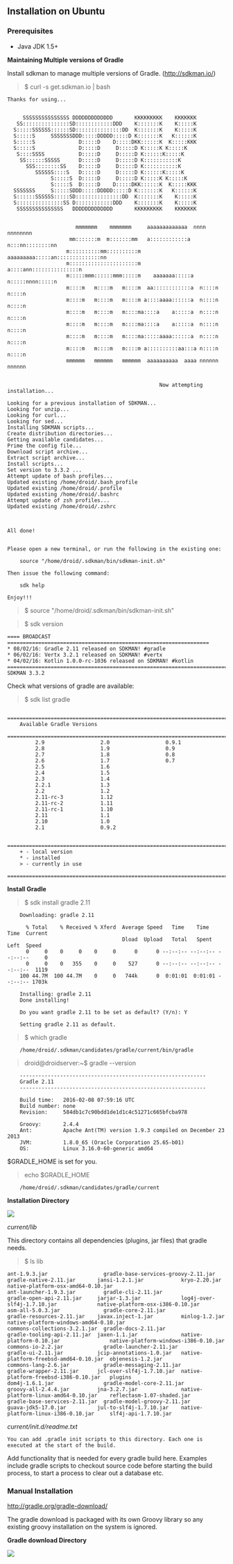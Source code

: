 ## Installation on Ubuntu

### Prerequisites
* Java JDK 1.5+

<b> Maintaining Multiple versions of Gradle </b>

Install sdkman to manage multiple versions of Gradle. (http://sdkman.io/)

> $ curl -s get.sdkman.io | bash

    Thanks for using...                                            		         
                                                                   		         
                                                                   		         
         SSSSSSSSSSSSSSS DDDDDDDDDDDDD       KKKKKKKKK    KKKKKKK                  
       SS:::::::::::::::SD::::::::::::DDD    K:::::::K    K:::::K                  
      S:::::SSSSSS::::::SD:::::::::::::::DD  K:::::::K    K:::::K                  
      S:::::S     SSSSSSSDDD:::::DDDDD:::::D K:::::::K   K::::::K                  
      S:::::S              D:::::D    D:::::DKK::::::K  K:::::KKK                  
      S:::::S              D:::::D     D:::::D K:::::K K:::::K                     
       S::::SSSS           D:::::D     D:::::D K::::::K:::::K                      
        SS::::::SSSSS      D:::::D     D:::::D K:::::::::::K                       
          SSS::::::::SS    D:::::D     D:::::D K:::::::::::K                       
             SSSSSS::::S   D:::::D     D:::::D K::::::K:::::K                      
                  S:::::S  D:::::D     D:::::D K:::::K K:::::K                     
                  S:::::S  D:::::D    D:::::DKK::::::K  K:::::KKK                  
      SSSSSSS     S:::::SDDD:::::DDDDD:::::D K:::::::K   K::::::K                  
      S::::::SSSSSS:::::SD:::::::::::::::DD  K:::::::K    K:::::K                  
      S:::::::::::::::SS D::::::::::::DDD    K:::::::K    K:::::K                  
       SSSSSSSSSSSSSSS   DDDDDDDDDDDDD       KKKKKKKKK    KKKKKKK                  
                                                                                   
                                                                                   
                          mmmmmmm    mmmmmmm     aaaaaaaaaaaaa  nnnn  nnnnnnnn     
                        mm:::::::m  m:::::::mm   a::::::::::::a n:::nn::::::::nn   
                       m::::::::::mm::::::::::m  aaaaaaaaa:::::an::::::::::::::nn  
                       m::::::::::::::::::::::m           a::::ann:::::::::::::::n 
                       m:::::mmm::::::mmm:::::m    aaaaaaa:::::a  n:::::nnnn:::::n 
                       m::::m   m::::m   m::::m  aa::::::::::::a  n::::n    n::::n 
                       m::::m   m::::m   m::::m a::::aaaa::::::a  n::::n    n::::n 
                       m::::m   m::::m   m::::ma::::a    a:::::a  n::::n    n::::n 
                       m::::m   m::::m   m::::ma::::a    a:::::a  n::::n    n::::n 
                       m::::m   m::::m   m::::ma:::::aaaa::::::a  n::::n    n::::n 
                       m::::m   m::::m   m::::m a::::::::::aa:::a n::::n    n::::n 
                       mmmmmm   mmmmmm   mmmmmm  aaaaaaaaaa  aaaa nnnnnn    nnnnnn 
                								                                     
                								                                     
                                                     Now attempting installation...
                                                                                   
    Looking for a previous installation of SDKMAN...
    Looking for unzip...
    Looking for curl...
    Looking for sed...
    Installing SDKMAN scripts...
    Create distribution directories...
    Getting available candidates...
    Prime the config file...
    Download script archive...
    Extract script archive...
    Install scripts...
    Set version to 3.3.2 ...
    Attempt update of bash profiles...
    Updated existing /home/droid/.bash_profile
    Updated existing /home/droid/.profile
    Updated existing /home/droid/.bashrc
    Attempt update of zsh profiles...
    Updated existing /home/droid/.zshrc
    
    
    
    All done!
    
    
    Please open a new terminal, or run the following in the existing one:
    
        source "/home/droid/.sdkman/bin/sdkman-init.sh"
    
    Then issue the following command:
    
        sdk help
    
    Enjoy!!!

> $ source "/home/droid/.sdkman/bin/sdkman-init.sh"

> $ sdk version

    ==== BROADCAST =================================================================
    * 08/02/16: Gradle 2.11 released on SDKMAN! #gradle
    * 06/02/16: Vertx 3.2.1 released on SDKMAN! #vertx
    * 04/02/16: Kotlin 1.0.0-rc-1036 released on SDKMAN! #kotlin
    ================================================================================
    SDKMAN 3.3.2

Check what versions of gradle are available:

> $ sdk list gradle

        ================================================================================
        Available Gradle Versions
        ================================================================================
             2.9                  2.0                  0.9.1                               
             2.8                  1.9                  0.9                                 
             2.7                  1.8                  0.8                                 
             2.6                  1.7                  0.7                                 
             2.5                  1.6                                                      
             2.4                  1.5                                                      
             2.3                  1.4                                                      
             2.2.1                1.3                                                      
             2.2                  1.2                                                      
             2.11-rc-3            1.12                                                     
             2.11-rc-2            1.11                                                     
             2.11-rc-1            1.10                                                     
             2.11                 1.1                                                      
             2.10                 1.0                                                      
             2.1                  0.9.2                                                    
        
        ================================================================================
        + - local version
        * - installed
        > - currently in use
        ================================================================================

<b>Install Gradle</b>

> $ sdk install gradle 2.11

        Downloading: gradle 2.11
        
          % Total    % Received % Xferd  Average Speed   Time    Time     Time  Current
                                         Dload  Upload   Total   Spent    Left  Speed
          0     0    0     0    0     0      0      0 --:--:-- --:--:-- --:--:--     0
          0     0    0   355    0     0    527      0 --:--:-- --:--:-- --:--:--  1119
        100 44.7M  100 44.7M    0     0   744k      0  0:01:01  0:01:01 --:--:-- 1703k
        
        Installing: gradle 2.11
        Done installing!
        
        Do you want gradle 2.11 to be set as default? (Y/n): Y
        
        Setting gradle 2.11 as default.

> $ which gradle

        /home/droid/.sdkman/candidates/gradle/current/bin/gradle

> droid@droidserver:~$ gradle --version

        ------------------------------------------------------------
        Gradle 2.11
        ------------------------------------------------------------
        
        Build time:   2016-02-08 07:59:16 UTC
        Build number: none
        Revision:     584db1c7c90bdd1de1d1c4c51271c665bfcba978
        
        Groovy:       2.4.4
        Ant:          Apache Ant(TM) version 1.9.3 compiled on December 23 2013
        JVM:          1.8.0_65 (Oracle Corporation 25.65-b01)
        OS:           Linux 3.16.0-60-generic amd64


$GRADLE_HOME is set for you.

> echo $GRADLE_HOME

        /home/droid/.sdkman/candidates/gradle/current

<b> Installation Directory </b>

<img src="_misc/Gradle%20installation%20directory.png"/>

<i>current/lib</i>

This directory contains all dependencies (plugins, jar files) that gradle needs. 

> $ ls lib

    ant-1.9.3.jar                  gradle-base-services-groovy-2.11.jar  gradle-native-2.11.jar       jansi-1.2.1.jar            kryo-2.20.jar                           native-platform-osx-amd64-0.10.jar
    ant-launcher-1.9.3.jar         gradle-cli-2.11.jar                   gradle-open-api-2.11.jar     jarjar-1.3.jar             log4j-over-slf4j-1.7.10.jar             native-platform-osx-i386-0.10.jar
    asm-all-5.0.3.jar              gradle-core-2.11.jar                  gradle-resources-2.11.jar    javax.inject-1.jar         minlog-1.2.jar                          native-platform-windows-amd64-0.10.jar
    commons-collections-3.2.1.jar  gradle-docs-2.11.jar                  gradle-tooling-api-2.11.jar  jaxen-1.1.jar              native-platform-0.10.jar                native-platform-windows-i386-0.10.jar
    commons-io-2.2.jar             gradle-launcher-2.11.jar              gradle-ui-2.11.jar           jcip-annotations-1.0.jar   native-platform-freebsd-amd64-0.10.jar  objenesis-1.2.jar
    commons-lang-2.6.jar           gradle-messaging-2.11.jar             gradle-wrapper-2.11.jar      jcl-over-slf4j-1.7.10.jar  native-platform-freebsd-i386-0.10.jar   plugins
    dom4j-1.6.1.jar                gradle-model-core-2.11.jar            groovy-all-2.4.4.jar         jna-3.2.7.jar              native-platform-linux-amd64-0.10.jar    reflectasm-1.07-shaded.jar
    gradle-base-services-2.11.jar  gradle-model-groovy-2.11.jar          guava-jdk5-17.0.jar          jul-to-slf4j-1.7.10.jar    native-platform-linux-i386-0.10.jar     slf4j-api-1.7.10.jar


<i>current/init.d/readme.txt</i>

```text
You can add .gradle init scripts to this directory. Each one is executed at the start of the build.
```

Add functionality that is needed for every gradle build here. Examples include gradle scripts to checkout source code before starting the build process, to start a process to clear out a database etc. 

### Manual Installation

http://gradle.org/gradle-download/

The gradle download is packaged with its own Groovy library so any existing groovy installation on the system is ignored.

<b> Gradle download Directory </b>

<img src="_misc/manual%20download%20project%20directory.png"/>



